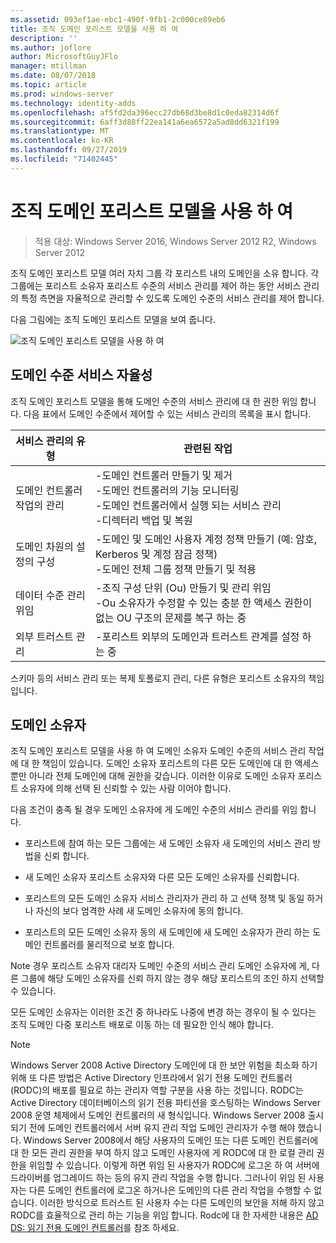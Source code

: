 ```yaml
---
ms.assetid: 093ef1ae-ebc1-490f-9fb1-2c000ce89eb6
title: 조직 도메인 포리스트 모델을 사용 하 여
description: ''
ms.author: joflore
author: MicrosoftGuyJFlo
manager: mtillman
ms.date: 08/07/2018
ms.topic: article
ms.prod: windows-server
ms.technology: identity-adds
ms.openlocfilehash: af5fd2da396ecc27db68d3be8d1c0eda82314d6f
ms.sourcegitcommit: 6aff3d88ff22ea141a6ea6572a5ad8dd6321f199
ms.translationtype: MT
ms.contentlocale: ko-KR
ms.lasthandoff: 09/27/2019
ms.locfileid: "71402445"
---
```

# <a name="using-the-organizational-domain-forest-model"></a>조직 도메인 포리스트 모델을 사용 하 여

>적용 대상: Windows Server 2016, Windows Server 2012 R2, Windows Server 2012

조직 도메인 포리스트 모델 여러 자치 그룹 각 포리스트 내의 도메인을 소유 합니다. 각 그룹에는 포리스트 소유자 포리스트 수준의 서비스 관리를 제어 하는 동안 서비스 관리의 특정 측면을 자율적으로 관리할 수 있도록 도메인 수준의 서비스 관리를 제어 합니다.  

다음 그림에는 조직 도메인 포리스트 모델을 보여 줍니다.  

![조직 도메인 포리스트 모델을 사용 하 여](../../media/Using-the-Organizational-Domain-Forest-Model/c50a3c6a-b0e4-43ec-ad62-f05d05f0bbd2.gif)  

## <a name="domain-level-service-autonomy"></a>도메인 수준 서비스 자율성

조직 도메인 포리스트 모델을 통해 도메인 수준의 서비스 관리에 대 한 권한 위임 합니다. 다음 표에서 도메인 수준에서 제어할 수 있는 서비스 관리의 목록을 표시 합니다.  

|서비스 관리의 유형|관련된 작업|  
|------------------------------|--------------------|  
|도메인 컨트롤러 작업의 관리|-도메인 컨트롤러 만들기 및 제거<br />-도메인 컨트롤러의 기능 모니터링<br />-도메인 컨트롤러에서 실행 되는 서비스 관리<br />-디렉터리 백업 및 복원|  
|도메인 차원의 설정의 구성|-도메인 및 도메인 사용자 계정 정책 만들기 (예: 암호, Kerberos 및 계정 잠금 정책)<br />-도메인 전체 그룹 정책 만들기 및 적용|  
|데이터 수준 관리 위임|-조직 구성 단위 (Ou) 만들기 및 관리 위임<br />-Ou 소유자가 수정할 수 있는 충분 한 액세스 권한이 없는 OU 구조의 문제를 복구 하는 중|  
|외부 트러스트 관리|-포리스트 외부의 도메인과 트러스트 관계를 설정 하는 중|  

스키마 등의 서비스 관리 또는 복제 토폴로지 관리, 다른 유형은 포리스트 소유자의 책임입니다.  

## <a name="domain-owner"></a>도메인 소유자

조직 도메인 포리스트 모델을 사용 하 여 도메인 소유자 도메인 수준의 서비스 관리 작업에 대 한 책임이 있습니다. 도메인 소유자 포리스트의 다른 모든 도메인에 대 한 액세스 뿐만 아니라 전체 도메인에 대해 권한을 갖습니다. 이러한 이유로 도메인 소유자 포리스트 소유자에 의해 선택 된 신뢰할 수 있는 사람 이어야 합니다.  

다음 조건이 충족 될 경우 도메인 소유자에 게 도메인 수준의 서비스 관리를 위임 합니다.  

- 포리스트에 참여 하는 모든 그룹에는 새 도메인 소유자 새 도메인의 서비스 관리 방법을 신뢰 합니다.  

- 새 도메인 소유자 포리스트 소유자와 다른 모든 도메인 소유자를 신뢰합니다.  

- 포리스트의 모든 도메인 소유자 서비스 관리자가 관리 하 고 선택 정책 및 동일 하거나 자신의 보다 엄격한 사례 새 도메인 소유자에 동의 합니다.  

- 포리스트의 모든 도메인 소유자 동의 새 도메인에 새 도메인 소유자가 관리 하는 도메인 컨트롤러를 물리적으로 보호 합니다.  

Note 경우 포리스트 소유자 대리자 도메인 수준의 서비스 관리 도메인 소유자에 게, 다른 그룹에 해당 도메인 소유자를 신뢰 하지 않는 경우 해당 포리스트의 조인 하지 선택할 수 있습니다.  

모든 도메인 소유자는 이러한 조건 중 하나라도 나중에 변경 하는 경우이 될 수 있다는 조직 도메인 다중 포리스트 배포로 이동 하는 데 필요한 인식 해야 합니다.  

> [!NOTE]  
> Windows Server 2008 Active Directory 도메인에 대 한 보안 위험을 최소화 하기 위해 또 다른 방법은 Active Directory 인프라에서 읽기 전용 도메인 컨트롤러 (RODC)의 배포를 필요로 하는 관리자 역할 구분을 사용 하는 것입니다. RODC는 Active Directory 데이터베이스의 읽기 전용 파티션을 호스팅하는 Windows Server 2008 운영 체제에서 도메인 컨트롤러의 새 형식입니다. Windows Server 2008 출시 되기 전에 도메인 컨트롤러에서 서버 유지 관리 작업 도메인 관리자가 수행 해야 했습니다. Windows Server 2008에서 해당 사용자의 도메인 또는 다른 도메인 컨트롤러에 대 한 모든 관리 권한을 부여 하지 않고 도메인 사용자에 게 RODC에 대 한 로컬 관리 권한을 위임할 수 있습니다. 이렇게 하면 위임 된 사용자가 RODC에 로그온 하 여 서버에 드라이버를 업그레이드 하는 등의 유지 관리 작업을 수행 합니다. 그러나이 위임 된 사용자는 다른 도메인 컨트롤러에 로그온 하거나은 도메인의 다른 관리 작업을 수행할 수 없습니다. 이러한 방식으로 트러스트 된 사용자 수는 다른 도메인의 보안을 저해 하지 않고 RODC를 효율적으로 관리 하는 기능을 위임 합니다. Rodc에 대 한 자세한 내용은 [AD DS: 읽기 전용 도메인 컨트롤러](https://go.microsoft.com/fwlink/?LinkId=106616)를 참조 하세요.  

